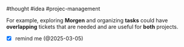 #thought #idea #projec-management

For example, exploring **Morgen** and organizing **tasks** could have **overlapping** tickets that are needed and are useful for **both** projects.

- [x] remind me (@2025-03-05)